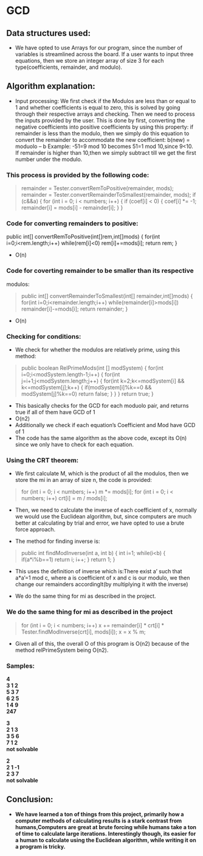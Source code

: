 # GCD
## Data structures used:
- We have opted to use Arrays for our program, since the number of 
variables is streamlined across the board. If a user wants to input three 
equations, then we store an integer array of size 3 for each 
type(coefficients, remainder, and modulo).

## Algorithm explanation:
- Input processing:
We first check if the Modulos are less than or equal to 1 and whether 
coefficients is equal to zero, this is solved by going through their 
respective arrays and checking. Then we need to process the inputs provided by the user. 
This is done by first, converting the negative coefficients into positive 
coefficients by using this property: if remainder is less than the 
modulo, then we simply do this equation to convert the remainder to 
accommodate the new coefficient: b(new) = moduolo – b
Example: -51=9 mod 10 becomes 51=1 mod 10,since 9<10. If 
remainder is higher than 10,then we simply subtract till we get the 
first number under the modulo.

### This process is provided by the following code:
> remainder = Tester.convertRemToPositive(remainder, mods);
remainder = Tester.convertRemainderToSmallest(remainder, mods);
if (c&&a) {
for (int i = 0; i < numbers; i++) {
if (coef[i] < 0) {
coef[i] *= -1;
remainder[i] = mods[i] - remainder[i];
}
 }

### Code for converting remainders to positive:
public int[] convertRemToPositive(int[]rem,int[]mods) {
for(int i=0;i<rem.length;i++) 
while(rem[i]<0) 
rem[i]+=mods[i];
return rem;
}
- O(n)

### Code for coverting remainder to be smaller than its respective 
modulos:
> public int[] convertRemainderToSmallest(int[] remainder,int[]mods) {
for(int i=0;i<remainder.length;i++) 
while(remainder[i]>mods[i]) 
remainder[i]-=mods[i];
return remainder;
}
- O(n)

### Checking for conditions:
- We check for whether the modulos are relatively prime, using this 
method:
> public boolean RelPrimeMods(int [] modSystem) {
     for(int i=0;i<modSystem.length-1;i++) {
        for(int j=i+1;j<modSystem.length;j++) {
           for(int k=2;k<=modSystem[i] && k<=modSystem[j];k++) {
              if(modSystem[i]%k==0 && modSystem[j]%k==0)
                  return false;
           }
        }
     }
     return true;
 }

- This basically checks for the GCD for each moduolo pair, and returns 
true if all of them have GCD of 1
- O(n2)
- Additionally we check if each equation’s Coefficient and Mod have GCD of 1
- The code has the same algorithm as the above code, except its O(n) since we only 
have to check for each equation.
### Using the CRT theorem:
- We first calculate M, which is the product of all the modulos, then we 
store the mi in an array of size n, the code is provided:
> for (int i = 0; i < numbers; i++)
      m *= mods[i];
for (int i = 0; i < numbers; i++)
     crt[i] = m / mods[i];
     
- Then, we need to calculate the inverse of each coefficient of x, 
normally we would use the Euclidean algorithm, but, since 
computers are much better at calculating by trial and error, we have 
opted to use a brute force approach.

- The method for finding inverse is:
> public int findModInverse(int a, int b) {
     int i=1;
     while(i<b) {
        if(a*i%b==1)
            return i;
        i++;
     }
     return 1;
}

- This uses the definition of inverse which is:There exist a’ such that 
a*a’=1 mod c, where a is coefficient of x and c is our modulo, we then change our 
remainders accordinglt(by multiplying it with the inverse)

- We do the same thing for mi as described in the project.

### We do the same thing for mi as described in the project
> for (int i = 0; i < numbers; i++) 
    x += remainder[i] * crt[i] * Tester.findModInverse(crt[i], mods[i]);
x = x % m;

- Given all of this, the overall O of this program is O(n2) 
because of the method relPrimeSystem being O(n2).

### Samples:
<b>
4<br/>
3  1  2<br/>
5  3  7<br/>
6  2  5<br/>
1  4  9<br/>
247<br/>

3<br/>
2  1  3<br/>
3  5  6<br/>
7  1  2<br/>
not solvable<br/>

2<br/>
2  1  -1<br/>
2  3   7<br/>
not solvable<br/>
<b/>

## Conclusion:
- We have learned a ton of things from this project, primarily how a 
computer methods of calculating results is a stark contrast from 
humans,Computers are great at brute forcing while humans take a ton of 
time to calculate large iterations. Interestingly though, its easier for a 
human to calculate using the Euclidean algorithm, while writing it on a 
program is tricky.
